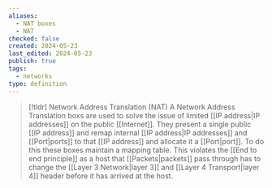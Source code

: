 ```yaml
---
aliases:
  - NAT boxes
  - NAT
checked: false
created: 2024-05-23
last_edited: 2024-05-23
publish: true
tags:
  - networks
type: definition
---
```

>[!tldr] Network Address Translation (NAT)
>A Network Address Translation boxs are used to solve the issue of limited [[IP address|IP addresses]] on the public [[Internet]]. They present a single public [[IP address]] and remap internal [[IP address|IP addresses]] and [[Port|ports]] to that [[IP address]] and allocate it a [[Port|port]]. To do this these boxes maintain a mapping table.
>This violates the [[End to end principle]] as a host that [[Packets|packets]] pass through has to change the [[Layer 3 Network|layer 3]] and [[Layer 4 Transport|layer 4]] header before it has arrived at the host.

